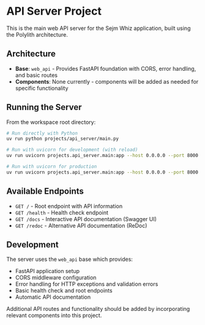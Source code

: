 # API Server Project

This is the main web API server for the Sejm Whiz application, built using the Polylith architecture.

## Architecture

- **Base**: `web_api` - Provides FastAPI foundation with CORS, error handling, and basic routes
- **Components**: None currently - components will be added as needed for specific functionality

## Running the Server

From the workspace root directory:

```bash
# Run directly with Python
uv run python projects/api_server/main.py

# Run with uvicorn for development (with reload)
uv run uvicorn projects.api_server.main:app --host 0.0.0.0 --port 8000 --reload

# Run with uvicorn for production
uv run uvicorn projects.api_server.main:app --host 0.0.0.0 --port 8000
```

## Available Endpoints

- `GET /` - Root endpoint with API information
- `GET /health` - Health check endpoint
- `GET /docs` - Interactive API documentation (Swagger UI)
- `GET /redoc` - Alternative API documentation (ReDoc)

## Development

The server uses the `web_api` base which provides:
- FastAPI application setup
- CORS middleware configuration
- Error handling for HTTP exceptions and validation errors
- Basic health check and root endpoints
- Automatic API documentation

Additional API routes and functionality should be added by incorporating relevant components into this project.
